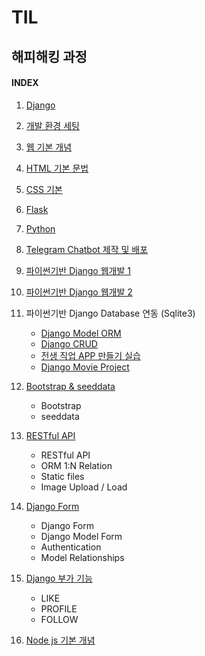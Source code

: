 # TIL

## 해피해킹 과정

#### INDEX

1. [Django](./01.Django)

1. [개발 환경 세팅](./01.Django/mdfile/1.hphk_intro_html.md "개발환경 세팅")
2. [웹 기본 개념](./01.Django/mdfile/1.hphk_intro_html.md "웹 기본 개념")
3. [HTML 기본 문법](./01.Django/mdfile/1.hphk_intro_html.md "HTML 기본 문법")
4. [CSS 기본](./01.Django/mdfile/2.hphk_css.md)
5. [Flask](./01.Django/mdfile/4.hphk_flask.md)
6. [Python](./01.Django/mdfile/3.hphk_python.md)
7. [Telegram Chatbot 제작 및 배포](https://github.com/kyunghee2/telegram_bot)
8. [파이썬기반 Django 웹개발 1](./01.Django/mdfile/5.hphk_django.md)
9. [파이썬기반 Django 웹개발 2](./01.Django/mdfile/5.hphk_django2.md)
10. 파이썬기반 Django Database 연동 (Sqlite3)
	- [Django Model ORM](./01.Django/mdfile/6.hphk_django_db.md)
	- [Django CRUD](./01.Django/mdfile/7.hphk_django_db_crud.md)
	- [전생 직업 APP 만들기 실습](./01.Django/mdfile/8.hphk_django_exam_gaker.md)
	- [Django Movie Project](./01.Django/mdfile/9.hphk_django_movie_project.md)
11. [Bootstrap & seeddata](./01.Django/mdfile/10.hphk_bootstrap_seeddata.md)
    - Bootstrap
    - seeddata
12. [RESTful API](./01.Django/mdfile/11.hphk_restful_api.md)
    - RESTful API
    - ORM 1:N Relation
    - Static files
    - Image Upload / Load
13. [Django Form](./01.Django/mdfile/12.hphk_django_form.md)
    - Django Form
    - Django Model Form
    - Authentication
    - Model Relationships
14. [Django 부가 기능](./01.Django/mdfile/13.hphk_django_like_profile_follow.md)
    - LIKE
    - PROFILE
    - FOLLOW
15. [Node js 기본 개념](./01.Django/mdfile/14.hphk_nodejs.md)

